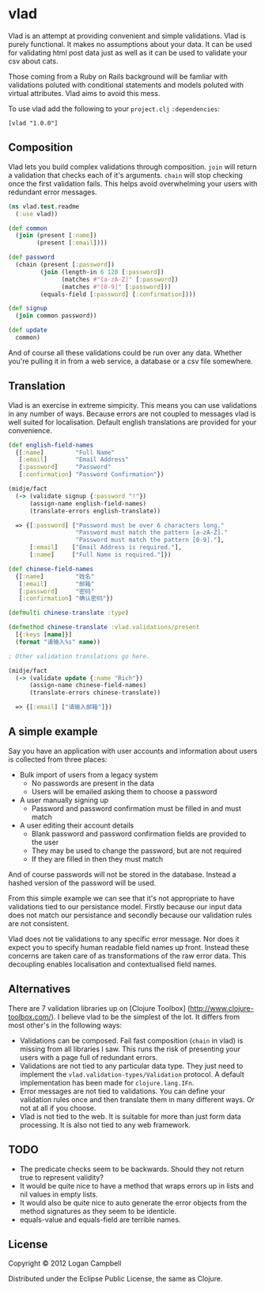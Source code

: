 # vlad

Vlad is an attempt at providing convenient and simple validations. Vlad is
purely functional. It makes no assumptions about your data. It can be used for
validating html post data just as well as it can be used to validate your
csv about cats.

Those coming from a Ruby on Rails background will be famliar with validations
poluted with conditional statements and models poluted with virtual attributes.
Vlad aims to avoid this mess.

To use vlad add the following to your `project.clj` `:dependencies`:

    [vlad "1.0.0"]

## Composition

Vlad lets you build complex validations through composition. `join` will return
a validation that checks each of it's arguments. `chain` will stop checking
once the first validation fails. This helps avoid overwhelming your users with
redundant error messages.

```clojure
(ns vlad.test.readme
  (:use vlad))

(def common
  (join (present [:name])
        (present [:email])))

(def password
  (chain (present [:password])
         (join (length-in 6 128 [:password])
               (matches #"[a-zA-Z]" [:password])
               (matches #"[0-9]" [:password]))
         (equals-field [:password] [:confirmation])))

(def signup
  (join common password))

(def update
  common)
```

And of course all these validations could be run over any data. Whether you're
pulling it in from a web service, a database or a csv file somewhere.

## Translation

Vlad is an exercise in extreme simpicity. This means you can use validations in
any number of ways. Because errors are not coupled to messages vlad is well
suited for localisation. Default english translations are provided for your
convenience.

```clojure
(def english-field-names
  {[:name]         "Full Name"
   [:email]        "Email Address"
   [:password]     "Password"
   [:confirmation] "Password Confirmation"})

(midje/fact
  (-> (validate signup {:password "!"})
      (assign-name english-field-names)
      (translate-errors english-translate))

  => {[:password] ["Password must be over 6 characters long."
                   "Password must match the pattern [a-zA-Z]."
                   "Password must match the pattern [0-9]."],
      [:email]    ["Email Address is required."],
      [:name]     ["Full Name is required."]})

(def chinese-field-names
  {[:name]         "姓名"
   [:email]        "邮箱"
   [:password]     "密码"
   [:confirmation] "确认密码"})

(defmulti chinese-translate :type)

(defmethod chinese-translate :vlad.validations/present
  [{:keys [name]}]
  (format "请输入%s" name))

; Other validation translations go here.

(midje/fact
  (-> (validate update {:name "Rich"})
      (assign-name chinese-field-names)
      (translate-errors chinese-translate))

  => {[:email] ["请输入邮箱"]})
```

## A simple example

Say you have an application with user accounts and information about users is
collected from three places:

- Bulk import of users from a legacy system
  - No passwords are present in the data
  - Users will be emailed asking them to choose a password
- A user manually signing up
  - Password and password confirmation must be filled in and must match
- A user editing their account details
  - Blank password and password confirmation fields are provided to the user
  - They may be used to change the password, but are not required
  - If they are filled in then they must match

And of course passwords will not be stored in the database. Instead a hashed
version of the password will be used.

From this simple example we can see that it's not appropriate to have
validations tied to our persistance model. Firstly because our input data does
not match our persistance and secondly because our validation rules are not
consistent.

Vlad does not tie validations to any specific error message. Nor does it expect
you to specify human readable field names up front. Instead these concerns are
taken care of as transformations of the raw error data. This decoupling enables
localisation and contextualised field names.

## Alternatives

There are 7 validation libraries up on [Clojure Toolbox]
(http://www.clojure-toolbox.com/). I believe vlad to be the simplest of the
lot. It differs from most other's in the following ways:

* Validations can be composed. Fail fast composition (`chain` in vlad) is
  missing from all libraries I saw. This runs the risk of presenting your users
  with a page full of redundant errors.
* Validations are not tied to any particular data type. They just need to
  implement the `vlad.validation-types/Validation` protocol. A default
  implementation has been made for `clojure.lang.IFn`.
* Error messages are not tied to validations. You can define your validation
  rules once and then translate them in many different ways. Or not at all if
  you choose.
* Vlad is not tied to the web. It is suitable for more than just form data
  processing. It is also not tied to any web framework.

## TODO

* The predicate checks seem to be backwards. Should they not return true to
  represent validity?
* It would be quite nice to have a method that wraps errors up in lists and
  nil values in empty lists.
* It would also be quite nice to auto generate the error objects from the
  method signatures as they seem to be identicle. 
* equals-value and equals-field are terrible names.

## License

Copyright © 2012 Logan Campbell

Distributed under the Eclipse Public License, the same as Clojure.

